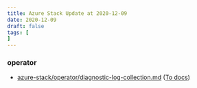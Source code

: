 ```yaml
---
title: Azure Stack Update at 2020-12-09
date: 2020-12-09
draft: false
tags: [
]
---
```


### operator
- [azure-stack/operator/diagnostic-log-collection.md](https://github.com/MicrosoftDocs/azure-stack-docs/compare/072841c..2e1c066#diff-0b568405ca10ea58e3db1e97610604832da9b8ac34ba87f3005f1596974236ef) ([To docs](https://docs.microsoft.com/en-us/azure-stack/operator/diagnostic-log-collection?WT.mc_id=AZ-MVP-5003408))
    
